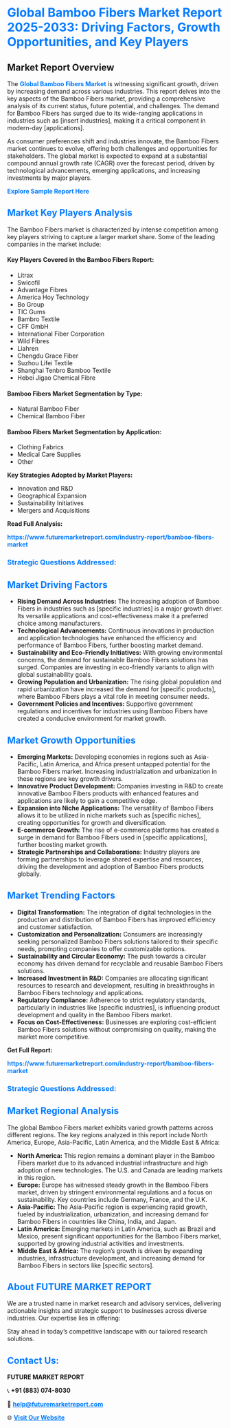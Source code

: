 <h1 style="color: #007BFF;">Global Bamboo Fibers Market Report 2025-2033: Driving Factors, Growth Opportunities, and Key Players</h1>

<section id="overview">
<h2>Market Report Overview</h2>
<p>The <a href="https://www.futuremarketreport.com/industry-report/bamboo-fibers-market" style="color: #007BFF; text-decoration: none;"><strong>Global Bamboo Fibers Market</strong></a> is witnessing significant growth, driven by increasing demand across various industries. This report delves into the key aspects of the Bamboo Fibers market, providing a comprehensive analysis of its current status, future potential, and challenges. The demand for Bamboo Fibers has surged due to its wide-ranging applications in industries such as [insert industries], making it a critical component in modern-day [applications].</p>
<p>As consumer preferences shift and industries innovate, the Bamboo Fibers market continues to evolve, offering both challenges and opportunities for stakeholders. The global market is expected to expand at a substantial compound annual growth rate (CAGR) over the forecast period, driven by technological advancements, emerging applications, and increasing investments by major players.</p>
</section>

<section id="overview">
<p><a href="https://www.futuremarketreport.com/request-sample/reportId=54153" style="color: #007BFF; text-decoration: none;"><strong>Explore Sample Report Here</strong></a></p>
</section>

<section id="key-players">
<h2 style="color: #007BFF;">Market Key Players Analysis</h2>
<p>The Bamboo Fibers market is characterized by intense competition among key players striving to capture a larger market share. Some of the leading companies in the market include:</p>
<h4>Key Players Covered in the Bamboo Fibers Report:</h4>
<ul><li>Litrax</li><li>Swicofil</li><li>Advantage Fibres</li><li>America Hoy Technology</li><li>Bo Group</li><li>TIC Gums</li><li>Bambro Textile</li><li>CFF GmbH</li><li>International Fiber Corporation</li><li>Wild Fibres</li><li>Liahren</li><li>Chengdu Grace Fiber</li><li>Suzhou Lifei Textile</li><li>Shanghai Tenbro Bamboo Textile</li><li>Hebei Jigao Chemical Fibre</li></ul>
<h4>Bamboo Fibers Market Segmentation by Type:</h4>
<ul><li>Natural Bamboo Fiber</li><li>Chemical Bamboo Fiber</li></ul>

<h4>Bamboo Fibers Market Segmentation by Application:</h4>
<ul><li>Clothing Fabrics</li><li>Medical Care Supplies</li><li>Other</li></ul>
<p><strong>Key Strategies Adopted by Market Players:</strong></p>
<ul>
<li>Innovation and R&D</li>
<li>Geographical Expansion</li>
<li>Sustainability Initiatives</li>
<li>Mergers and Acquisitions</li>
</ul>
</section>

<section>
<p><strong>Read Full Analysis: </strong></p><a href="https://www.futuremarketreport.com/industry-report/bamboo-fibers-market" style="color: #007BFF; text-decoration: none;"><strong>https://www.futuremarketreport.com/industry-report/bamboo-fibers-market</strong></a>
<h3 style="color: #007BFF;">Strategic Questions Addressed:</h3>
</section>

<section id="driving-factors">
<h2 style="color: #007BFF;">Market Driving Factors</h2>
<ul>
<li><strong>Rising Demand Across Industries:</strong> The increasing adoption of Bamboo Fibers in industries such as [specific industries] is a major growth driver. Its versatile applications and cost-effectiveness make it a preferred choice among manufacturers.</li>
<li><strong>Technological Advancements:</strong> Continuous innovations in production and application technologies have enhanced the efficiency and performance of Bamboo Fibers, further boosting market demand.</li>
<li><strong>Sustainability and Eco-Friendly Initiatives:</strong> With growing environmental concerns, the demand for sustainable Bamboo Fibers solutions has surged. Companies are investing in eco-friendly variants to align with global sustainability goals.</li>
<li><strong>Growing Population and Urbanization:</strong> The rising global population and rapid urbanization have increased the demand for [specific products], where Bamboo Fibers plays a vital role in meeting consumer needs.</li>
<li><strong>Government Policies and Incentives:</strong> Supportive government regulations and incentives for industries using Bamboo Fibers have created a conducive environment for market growth.</li>
</ul>
</section>

<section id="growth-opportunities">
<h2 style="color: #007BFF;">Market Growth Opportunities</h2>
<ul>
<li><strong>Emerging Markets:</strong> Developing economies in regions such as Asia-Pacific, Latin America, and Africa present untapped potential for the Bamboo Fibers market. Increasing industrialization and urbanization in these regions are key growth drivers.</li>
<li><strong>Innovative Product Development:</strong> Companies investing in R&D to create innovative Bamboo Fibers products with enhanced features and applications are likely to gain a competitive edge.</li>
<li><strong>Expansion into Niche Applications:</strong> The versatility of Bamboo Fibers allows it to be utilized in niche markets such as [specific niches], creating opportunities for growth and diversification.</li>
<li><strong>E-commerce Growth:</strong> The rise of e-commerce platforms has created a surge in demand for Bamboo Fibers used in [specific applications], further boosting market growth.</li>
<li><strong>Strategic Partnerships and Collaborations:</strong> Industry players are forming partnerships to leverage shared expertise and resources, driving the development and adoption of Bamboo Fibers products globally.</li>
</ul>
</section>

<section id="trending-factors">
<h2 style="color: #007BFF;">Market Trending Factors</h2>
<ul>
<li><strong>Digital Transformation:</strong> The integration of digital technologies in the production and distribution of Bamboo Fibers has improved efficiency and customer satisfaction.</li>
<li><strong>Customization and Personalization:</strong> Consumers are increasingly seeking personalized Bamboo Fibers solutions tailored to their specific needs, prompting companies to offer customizable options.</li>
<li><strong>Sustainability and Circular Economy:</strong> The push towards a circular economy has driven demand for recyclable and reusable Bamboo Fibers solutions.</li>
<li><strong>Increased Investment in R&D:</strong> Companies are allocating significant resources to research and development, resulting in breakthroughs in Bamboo Fibers technology and applications.</li>
<li><strong>Regulatory Compliance:</strong> Adherence to strict regulatory standards, particularly in industries like [specific industries], is influencing product development and quality in the Bamboo Fibers market.</li>
<li><strong>Focus on Cost-Effectiveness:</strong> Businesses are exploring cost-efficient Bamboo Fibers solutions without compromising on quality, making the market more competitive.</li>
</ul>
</section>

<section>
<p><strong>Get Full Report: </strong></p><a href="https://www.futuremarketreport.com/industry-report/bamboo-fibers-market" style="color: #007BFF; text-decoration: none;"><strong>https://www.futuremarketreport.com/industry-report/bamboo-fibers-market</strong></a>
<h3 style="color: #007BFF;">Strategic Questions Addressed:</h3>
</section>


<section id="regional-analysis">
<h2 style="color: #007BFF;">Market Regional Analysis</h2>
<p>The global Bamboo Fibers market exhibits varied growth patterns across different regions. The key regions analyzed in this report include North America, Europe, Asia-Pacific, Latin America, and the Middle East & Africa:</p>
<ul>
<li><strong>North America:</strong> This region remains a dominant player in the Bamboo Fibers market due to its advanced industrial infrastructure and high adoption of new technologies. The U.S. and Canada are leading markets in this region.</li>
<li><strong>Europe:</strong> Europe has witnessed steady growth in the Bamboo Fibers market, driven by stringent environmental regulations and a focus on sustainability. Key countries include Germany, France, and the U.K.</li>
<li><strong>Asia-Pacific:</strong> The Asia-Pacific region is experiencing rapid growth, fueled by industrialization, urbanization, and increasing demand for Bamboo Fibers in countries like China, India, and Japan.</li>
<li><strong>Latin America:</strong> Emerging markets in Latin America, such as Brazil and Mexico, present significant opportunities for the Bamboo Fibers market, supported by growing industrial activities and investments.</li>
<li><strong>Middle East & Africa:</strong> The region’s growth is driven by expanding industries, infrastructure development, and increasing demand for Bamboo Fibers in sectors like [specific sectors].</li>
</ul>
</section>

<footer>
<h2 style="color: #007BFF;">About FUTURE MARKET REPORT</h2>
<p>We are a trusted name in market research and advisory services, delivering actionable insights and strategic support to businesses across diverse industries. Our expertise lies in offering:</p>

<p>Stay ahead in today’s competitive landscape with our tailored research solutions.</p>

<h2 style="color: #007BFF;">Contact Us:</h2>
<p><strong>FUTURE MARKET REPORT</strong></p>
<p>📞 <strong>+91 (883) 074-8030</strong></p>
<p>📧 <strong><a href="mailto:help@futuremarketreport.com" style="color: #007BFF;">help@futuremarketreport.com</a></strong></p>
<p>🌐 <strong><a href="https://www.futuremarketreport.com/" style="color: #007BFF;">Visit Our Website</a></strong></p>
</footer>